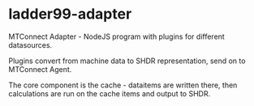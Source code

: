 # ladder99-adapter

MTConnect Adapter - NodeJS program with plugins for different datasources.

Plugins convert from machine data to SHDR representation, send on to MTConnect Agent.

The core component is the cache - dataitems are written there, then calculations are run on the cache items and output to SHDR.
